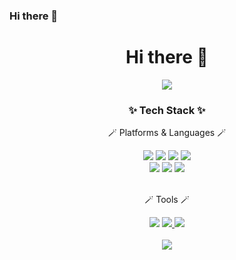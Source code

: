  ### Hi there 👋
<div align="center">
<h1> Hi there 👋</h1>
</div>

<!-- **20kyi/20kyi** is a ✨ _special_ ✨ repository because its `README.md` (this file) appears on your GitHub profile. -->
<!-- Here are some ideas to get you started:

- 🔭 I’m currently working on ...
- 🌱 I’m currently learning ...
- 👯 I’m looking to collaborate on ...
- 🤔 I’m looking for help with ...
- 💬 Ask me about ...
- 📫 How to reach me: ...
- 😄 Pronouns: ...
- ⚡ Fun fact: ... -->


<div align="center">
  <img src="https://capsule-render.vercel.app/api?type=waving&color=auto&height=250&section=header&text=capstone_DD846_team1&fontSize=50" />
</div>
<div align=center>
	<h3>✨ Tech Stack ✨</h3>
	<p>🪄 Platforms & Languages 🪄</p
</div>
<div align="center">
  <img src="https://img.shields.io/badge/Vue-4FC08D?style=flat&logo=vuedotjs&logoColor=white"/>
  <img src="https://img.shields.io/badge/Vuetify-1867C0?style=flat&logo=vuetify&logoColor=white" />
  <img src="https://img.shields.io/badge/Bootstrap-7952B3?style=flat&logo=bootstrap&logoColor=white" />
  <img src="https://img.shields.io/badge/JSON-000000?style=flat&logo=json&logoColor=white" />
</div>
<div align="center">
  <img src="https://img.shields.io/badge/Node.js-339933?style=flat&logo=nodedotjs&logoColor=white" />
  <img src="https://img.shields.io/badge/MySQL-4479A1?style=flat&logo=mysql&logoColor=white" />
  <img src="https://img.shields.io/badge/JavaScript-F7DF1E?style=flat&logo=javascript&logoColor=white" />
</div>
  <br>
<div align="center">
  <p>🪄 Tools 🪄</p>
  <img src="https://img.shields.io/badge/VSCode-007ACC?style=flat&logo=visualstudiocode&logoColor=white" />
  <a href="https://github.com/inthyes/capstone_DD846_team1">
    <img src="https://img.shields.io/badge/Github-181717?style=flat&logo=github&logoColor=white" />
  </a>
  <a href="https://www.notion.so/1-62a7c2fafd9548f2b6776b367ecc50a1?pvs=4">
    <img src="https://img.shields.io/badge/Notion-000000?style=flat&logo=notion&logoColor=white" />
  </a>
</div>
  <br>
<div align="center">
  <img src="https://github-readme-stats.vercel.app/api/top-langs/?username=20kyi&layout=compact"><br><br>
<!--   <img src="https://github-readme-stats.vercel.app/api?username=20kyi&show_icons=true"> -->
</div>


